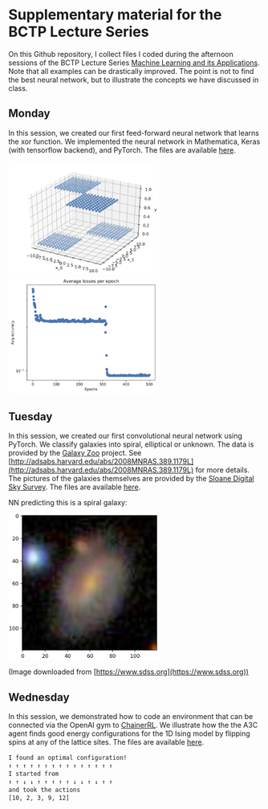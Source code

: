 # Supplementary material for the BCTP Lecture Series

On this Github repository, I collect files I coded during the afternoon sessions of the BCTP Lecture Series [Machine Learning and its Applications](https://indico.desy.de/indico/event/23325/). Note that all examples can be drastically improved. The point is not to find the best neural network, but to illustrate the concepts we have discussed in class.

## Monday
In this session, we created our first feed-forward neural network that learns the xor function. We implemented the neural network in Mathematica, Keras (with tensorflow backend), and PyTorch. The files are available [here](./Monday).

<img src="./Monday/example_function_torch.png" width="300px"/><img src="./Monday/example_loss_torch.png" width="300px"/>


## Tuesday
In this session, we created our first convolutional neural network using PyTorch. We classify galaxies into spiral, elliptical or unknown. The data is provided by the [Galaxy Zoo](https://data.galaxyzoo.org) project. See [http://adsabs.harvard.edu/abs/2008MNRAS.389.1179L](http://adsabs.harvard.edu/abs/2008MNRAS.389.1179L) for more details. The pictures of the galaxies themselves are provided by the [Sloane Digital Sky Survey](https://www.sdss.org). The files are available [here](./Tuesday).

NN predicting this is a spiral galaxy:

<img src="./Tuesday/galaxy.png" width="300px"/> 

(Image downloaded from [https://www.sdss.org](https://www.sdss.org))

## Wednesday
In this session, we demonstrated how to code an environment that can be connected via the OpenAI gym to [ChainerRL](https://github.com/chainer/chainerrl). We illustrate how the the A3C agent finds good energy configurations for the 1D Ising model by flipping spins at any of the lattice sites. The files are available [here](./Wednesday).

```
I found an optimal configuration!
↑ ↑ ↑ ↑ ↑ ↑ ↑ ↑ ↑ ↑ ↑ ↑ ↑ ↑ ↑ 
I started from
↑ ↑ ↓ ↓ ↑ ↑ ↑ ↑ ↑ ↓ ↓ ↑ ↓ ↑ ↑ 
and took the actions
[10, 2, 3, 9, 12]
``` 